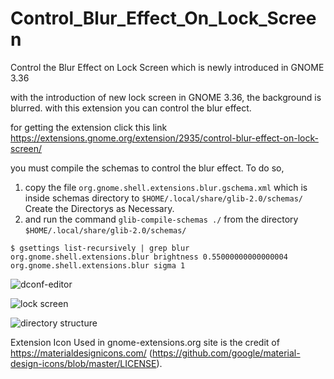 # Control_Blur_Effect_On_Lock_Screen
Control the Blur Effect on Lock Screen which is newly introduced in GNOME 3.36

with the introduction of new lock screen in GNOME 3.36, the background is blurred.
with this extension you can control the blur effect.

for getting the extension click this link https://extensions.gnome.org/extension/2935/control-blur-effect-on-lock-screen/

you must compile the schemas to control the blur effect. To do so,
1. copy the file `org.gnome.shell.extensions.blur.gschema.xml` which is inside schemas directory to `$HOME/.local/share/glib-2.0/schemas/` Create the Directorys as Necessary.
2. and run the command `glib-compile-schemas ./` from the directory `$HOME/.local/share/glib-2.0/schemas/`

````
$ gsettings list-recursively | grep blur
org.gnome.shell.extensions.blur brightness 0.55000000000000004
org.gnome.shell.extensions.blur sigma 1
````

![dconf-editor](https://i.stack.imgur.com/k9lSw.png)

![lock screen](https://i.stack.imgur.com/XCB8h.jpg)

![directory structure](https://i.stack.imgur.com/y1is6.png)

Extension Icon Used in gnome-extensions.org site is the credit of https://materialdesignicons.com/ (https://github.com/google/material-design-icons/blob/master/LICENSE).
